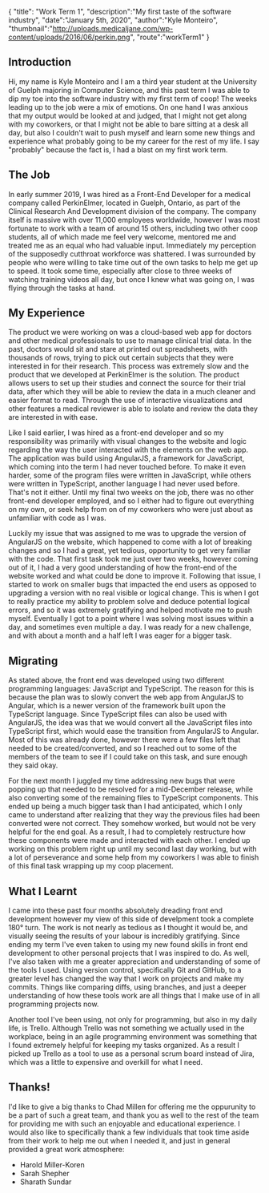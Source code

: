{
    "title": "Work Term 1",
    "description":"My first taste of the software industry",
    "date":"January 5th, 2020",
    "author":"Kyle Monteiro",
    "thumbnail":"http://uploads.medicaljane.com/wp-content/uploads/2016/06/perkin.png",
    "route":"workTerm1"
}

## Introduction

Hi, my name is Kyle Monteiro and I am a third year student at the University of Guelph majoring in Computer Science, and this past term I was able to dip my toe into the software industry with my first term of coop! The weeks leading up to the job were a mix of emotions. On one hand I was anxious that my output would be looked at and judged, that I might not get along with my coworkers, or that I might not be able to bare sitting at a desk all day, but also I couldn't wait to push myself and learn some new things and experience what probably going to be my career for the rest of my life. I say "probably" because the fact is, I had a blast on my first work term.

## The Job

In early summer 2019, I was hired as a Front-End Developer for a medical company called PerkinElmer, located in Guelph, Ontario, as part of the Clinical Research And Development division of the company. The company itself is massive with over 11,000 employees worldwide, however I was most fortunate to work with a team of around 15 others, including two other coop students, all of which made me feel very welcome, mentored me and treated me as an equal who had valuable input. Immediately my perception of the supposedly cutthroat workforce was shattered. I was surrounded by people who were willing to take time out of the own tasks to help me get up to speed. It took some time, especially after close to three weeks of watching training videos all day, but once I knew what was going on, I was flying through the tasks at hand.

## My Experience

The product we were working on was a cloud-based web app for doctors and other medical professionals to use to manage clinical trial data. In the past, doctors would sit and stare at printed out spreadsheets, with thousands of rows, trying to pick out certain subjects that they were interested in for their research. This process was extremely slow and the product that we developed at PerkinElmer is the solution. The product allows users to set up their studies and connect the source for their trial data, after which they will be able to review the data in a much cleaner and easier format to read. Through the use of interactive visualizations and other features a medical reviewer is able to isolate and review the data they are interested in with ease.

Like I said earlier, I was hired as a front-end developer and so my responsibility was primarily with visual changes to the website and logic regarding the way the user interacted with the elements on the web app. The application was build using AngularJS, a framework for JavaScript, which coming into the term I had never touched before. To make it even harder, some of the program files were written in JavaScript, while others were written in TypeScript, another language I had never used before. That's not it either. Until my final two weeks on the job, there was no other front-end developer employed, and so I either had to figure out everything on my own, or seek help from on of my coworkers who were just about as unfamiliar with code as I was.

Luckily my issue that was assigned to me was to upgrade the version of AngularJS on the website, which happened to come with a lot of breaking changes and so I had a great, yet tedious, opportunity to get very familiar with the code. That first task took me just over two weeks, however coming out of it, I had a very good understanding of how the front-end of the website worked and what could be done to improve it. Following that issue, I started to work on smaller bugs that impacted the end users as opposed to upgrading a version with no real visible or logical change. This is when I got to really practice my ability to problem solve and deduce potential logical errors, and so it was extremely gratifying and helped motivate me to push myself. Eventually I got to a point where I was solving most issues within a day, and sometimes even multiple a day. I was ready for a new challenge, and with about a month and a half left I was eager for a bigger task.

## Migrating

As stated above, the front end was developed using two different programming languages: JavaScript and TypeScript. The reason for this is because the plan was to slowly convert the web app from AngularJS to Angular, which is a newer version of the framework built upon the TypeScript language. Since TypeScript files can also be used with AngularJS, the idea was that we would convert all the JavaScript files into TypeScript first, which would ease the transition from AngularJS to Angular. Most of this was already done, however there were a few files left that needed to be created/converted, and so I reached out to some of the members of the team to see if I could take on this task, and sure enough they said okay.

For the next month I juggled my time addressing new bugs that were popping up that needed to be resolved for a mid-December release, while also converting some of the remaining files to TypeScript components. This ended up being a much bigger task than I had anticipated, which I only came to understand after realizing that they way the previous files had been converted were not correct. They somehow worked, but would not be very helpful for the end goal. As a result, I had to completely restructure how these components were made and interacted with each other. I ended up working on this problem right up until my second last day working, but with a lot of perseverance and some help from my coworkers I was able to finish of this final task wrapping up my coop placement.

## What I Learnt

I came into these past four months absolutely dreading front end development however my view of this side of develpment took a complete 180° turn. The work is not nearly as tedious as I thought it would be, and visually seeing the results of your labour is incredibly gratifying. Since ending my term I've even taken to using my new found skills in front end development to other personal projects that I was inspired to do. As well, I've also taken with me a greater appreciation and understanding of some of the tools I used. Using version control, specifically Git and GitHub, to a greater level has changed the way that I work on projects and make my commits. Things like comparing diffs, using branches, and just a deeper understanding of how these tools work are all things that I make use of in all programming projects now.

Another tool I've been using, not only for programming, but also in my daily life, is Trello. Although Trello was not something we actually used in the workplace, being in an agile programming environment was something that I found extremely helpful for keeping my tasks organized. As a result I picked up Trello as a tool to use as a personal scrum board instead of Jira, which was a little to expensive and overkill for what I need.

## Thanks!

I'd like to give a big thanks to Chad Millen for offering me the oppurunity to be a part of such a great team, and thank you as well to the rest of the team for providing me with such an enjoyable and educational experience. I would also like to specifically thank a few individuals that took time aside from their work to help me out when I needed it, and just in general provided a great work atmosphere:

- Harold Miller-Koren
- Sarah Shepher
- Sharath Sundar






